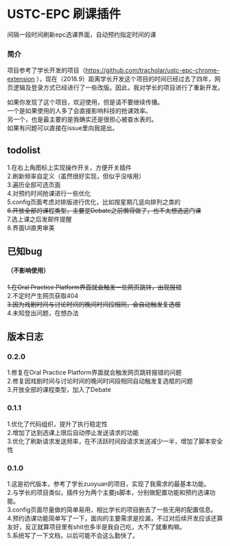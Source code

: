 # USTC-EPC 刷课插件  
间隔一段时间刷新epc选课界面，自动预约指定时间的课

### 简介
项目参考了学长开发的项目（https://github.com/tracholar/ustc-epc-chrome-extension ），现在（2018.9）距离学长开发这个项目的时间已经过去了四年，网页逻辑及登录方式已经进行了一些改版。因此，我对学长的项目进行了重新开发。

如果你发现了这个项目，欢迎使用，但是请不要继续传播。  
一个是如果使用的人多了会直接影响科技的抢课效率。  
另一个，也是最主要的是我确实还是很担心被查水表的。  
如果有问题可以直接在issue里向我提出。  

## todolist
1.在右上角图标上实现操作开关，方便开关插件  
2.刷新频率自定义（虽然很好实现，但似乎没啥用）  
3.遍历全部可选页面  
4.对预约时间抢课进行一些优化  
5.config页面考虑对排版进行优化，比如按星期几竖向排列之类的  
~~6.开放全部的课程类型，主要是Debate之前懒得做了，也不太想选这门课~~  
7.选上课之后发邮件提醒  
8.界面UI直男审美

## 已知bug
#### （不影响使用）
~~1.在Oral Practice Platform界面就会触发一些网页跳转，出现报错~~  
2.不定时产生网页获取404  
~~3.因为戏剧时间与讨论时间的晚间时间段相同，会自动触发复选框~~  
4.未知登出问题，在想办法  

## 版本日志

### 0.2.0
1.修复在Oral Practice Platform界面就会触发网页跳转报错的问题  
2.修复因戏剧时间与讨论时间的晚间时间段相同自动触发复选框的问题  
3.开放全部的课程类型，加入了Debate  

### 0.1.1
1.优化了代码组织，提升了执行稳定性  
2.增加了达到选课上限后自动停止发送请求的功能  
3.优化了刷新请求发送频率，在不活跃时间段请求发送减少一半，增加了脚本安全性  

### 0.1.0
1.这是初代版本，参考了学长zuoyuan的项目，实现了我需求的最基本功能。  
2.与学长的项目类似，插件分为两个主要js脚本，分别做配置功能和预约选课功能。  
3.config页面尽量做的简单易用，相比学长的项目删去了一些无用的配置信息。  
4.预约选课功能简单写了一下，面向的主要需求是捡漏，不过对后续开发应该还算友好，反正就算项目里有shit也多半是我自己吃，大不了就重构嘛。  
5.系统写了一下文档，以后可能不会这么勤快了。